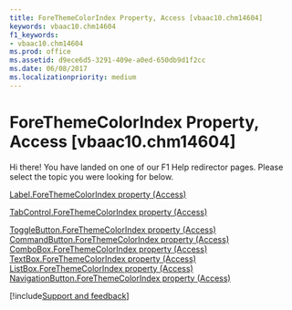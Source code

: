 ```yaml
---
title: ForeThemeColorIndex Property, Access [vbaac10.chm14604]
keywords: vbaac10.chm14604
f1_keywords:
- vbaac10.chm14604
ms.prod: office
ms.assetid: d9ece6d5-3291-409e-a0ed-650db9d1f2cc
ms.date: 06/08/2017
ms.localizationpriority: medium
---
```



# ForeThemeColorIndex Property, Access [vbaac10.chm14604]

Hi there! You have landed on one of our F1 Help redirector pages. Please select the topic you were looking for below.

[Label.ForeThemeColorIndex property (Access)](https://msdn.microsoft.com/library/68165420-a121-a610-51bd-17a83fd9ee90%28Office.15%29.aspx)

[TabControl.ForeThemeColorIndex property (Access)](https://msdn.microsoft.com/library/8c08538f-4bfd-ac57-3b48-61d33deaa520%28Office.15%29.aspx)

[ToggleButton.ForeThemeColorIndex property (Access)](https://msdn.microsoft.com/library/8358b6c4-960d-e414-a6c4-657700caeeb0%28Office.15%29.aspx)
[CommandButton.ForeThemeColorIndex property (Access)](https://msdn.microsoft.com/library/4831634a-6988-57ec-0e47-6c16a6c832a0%28Office.15%29.aspx)
[ComboBox.ForeThemeColorIndex property (Access)](https://msdn.microsoft.com/library/89138cf8-23f1-e795-1d6c-951299c3d90e%28Office.15%29.aspx)
[TextBox.ForeThemeColorIndex property (Access)](https://msdn.microsoft.com/library/9b49e363-fe5b-0536-c3ed-b4836acb383b%28Office.15%29.aspx)
[ListBox.ForeThemeColorIndex property (Access)](https://msdn.microsoft.com/library/9338e883-4a8d-c2b9-e4ea-dc654dd86f40%28Office.15%29.aspx)
[NavigationButton.ForeThemeColorIndex property (Access)](https://msdn.microsoft.com/library/f0d04d84-338a-c45e-6f26-debc1a402796%28Office.15%29.aspx)

[!include[Support and feedback](~/includes/feedback-boilerplate.md)]